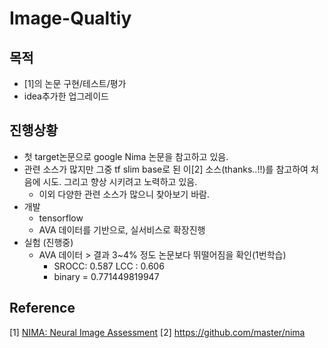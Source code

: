 # Image-Qualtiy

## 목적
* [1]의 논문 구현/테스트/평가
* idea추가한 업그레이드

## 진행상황
* 첫 target논문으로 google Nima 논문을 참고하고 있음.
* 관련 소스가 많지만 그중 tf slim base로 된 이[2] 소스(thanks..!!)를 참고하여 처음에 시도. 그리고 향상 시키려고 노력하고 있음.
  * 이외 다양한 관련 소스가 많으니 찾아보기 바람.
* 개발
  * tensorflow
  * AVA 데이터를 기반으로, 실서비스로 확장진행
* 실험 (진행중)
  * AVA 데이터 > 결과 3~4% 정도 논문보다 뛰떨어짐을 확인(1번학습)
    * SROCC: 0.587 LCC : 0.606
    * binary = 0.771449819947
  

## Reference
[1] [NIMA: Neural Image Assessment](https://github.com/chullhwan-song/Reading-Paper/issues/119)
[2] https://github.com/master/nima

